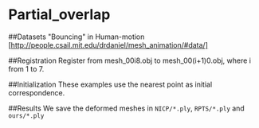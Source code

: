 # Partial_overlap

##Datasets
"Bouncing" in Human-motion [http://people.csail.mit.edu/drdaniel/mesh_animation/#data/]

##Registration
Register from mesh_00i8.obj to  mesh_00(i+1)0.obj, where i from 1 to 7.

##Initialization
These examples use the nearest point as initial correspondence.

##Results
We save the deformed meshes in `NICP/*.ply`, `RPTS/*.ply` and `ours/*.ply`

